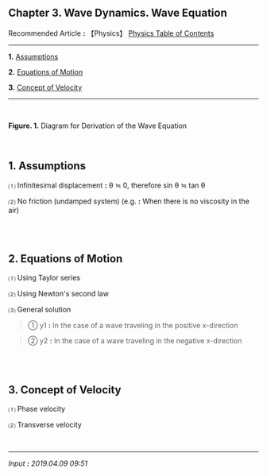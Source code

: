 ## **Chapter 3. Wave Dynamics. Wave Equation**

Recommended Article **:** 【Physics】 [Physics Table of Contents](https://jb243.github.io/pages/725)

---

**1.** [Assumptions](#1-assumptions)

**2.** [Equations of Motion](#2-equations-of-motion)

**3.** [Concept of Velocity](#3-concept-of-velocity)

---

<br>

**Figure. 1.** Diagram for Derivation of the Wave Equation

<br>

## **1\. Assumptions**

 ⑴ Infinitesimal displacement **:** θ ≒ 0, therefore sin θ ≒ tan θ

 ⑵ No friction (undamped system) (e.g. **:** When there is no viscosity in the air)

<br>

<br>

## **2\. Equations of Motion**

 ⑴ Using Taylor series

 ⑵ Using Newton's second law

 ⑶ General solution

> ① y1 **:** In the case of a wave traveling in the positive x-direction

> ② y2 **:** In the case of a wave traveling in the negative x-direction

<br>

<br>

## **3\. Concept of Velocity**

 ⑴ Phase velocity

 ⑵ Transverse velocity

<br>

---

_Input **:** 2019.04.09 09:51_
